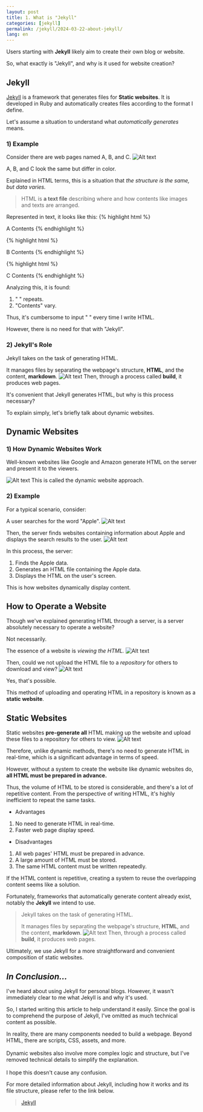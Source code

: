 ```yaml
---
layout: post
title: 1. What is "Jekyll"
categories: [jekyll]
permalink: /jekyll/2024-03-22-about-jekyll/
lang: en
---
```


Users starting with **Jekyll** likely aim to create their own blog or website.

So, what exactly is "Jekyll", and why is it used for website creation?

## **Jekyll**
[Jekyll](https://jekyllrb.com) is a framework that generates files for **Static websites**. 
It is developed in Ruby and automatically creates files according to the format I define.

Let's assume a situation to understand what *automatically generates* means.

### 1) Example
Consider there are web pages named A, B, and C.
![Alt text](/assets/images/jekyll/image7.jpg)

A, B, and C look the same but differ in color.

Explained in HTML terms, this is a situation that *the structure is the same, but data varies.*
> HTML is **a text file** describing where and how contents like images and texts are arranged.

Represented in text, it looks like this:
{% highlight html %}
<html> A Contents </html>
{% endhighlight %}

{% highlight html %}
<html> B Contents </html>
{% endhighlight %}

{% highlight html %}
<html> C Contents </html>
{% endhighlight %}

Analyzing this, it is found:
1. "<html> </html>" repeats.
2. "Contents" vary.

Thus, it's cumbersome to input "<html> </html>" every time I write HTML.

However, there is no need for that with "Jekyll".

### 2) Jekyll's Role
Jekyll takes on the task of generating HTML.

It manages files by separating the webpage's structure, **HTML**, and the content, **markdown**.
![Alt text](/assets/images/jekyll/image8.jpg)
Then, through a process called **build**, it produces web pages.

It's convenient that Jekyll generates HTML, but why is this process necessary?

To explain simply, let's briefly talk about dynamic websites.

## **Dynamic Websites**
### 1) How Dynamic Websites Work
Well-known websites like Google and Amazon generate HTML on the server and present it to the viewers.

![Alt text](/assets/images/jekyll/image1.jpg)
This is called the dynamic website approach.

### 2) Example
For a typical scenario, consider:

A user searches for the word "Apple".
![Alt text](/assets/images/jekyll/image2.jpg)

Then, the server finds websites containing information about Apple and displays the search results to the user.
![Alt text](/assets/images/jekyll/image3.jpg)

In this process, the server:

1. Finds the Apple data.
2. Generates an HTML file containing the Apple data.
3. Displays the HTML on the user's screen.

This is how websites dynamically display content.

## **How to Operate a Website**
Though we've explained generating HTML through a server, is a server absolutely necessary to operate a website?

Not necessarily.

The essence of a website is *viewing the HTML.*
![Alt text](/assets/images/jekyll/image4.jpg)

Then, could we not upload the HTML file to a *repository* for others to download and view?
![Alt text](/assets/images/jekyll/image5.jpg)

Yes, that's possible.

This method of uploading and operating HTML in a repository is known as a **static website**.

## **Static Websites**
Static websites **pre-generate all** HTML making up the website and upload these files to a repository for others to view.
![Alt text](/assets/images/jekyll/image6.jpg)

Therefore, unlike dynamic methods, there's no need to generate HTML in real-time, which is a significant advantage in terms of speed.

However, without a system to create the website like dynamic websites do, **all HTML must be prepared in advance.**

Thus, the volume of HTML to be stored is considerable, and there's a lot of repetitive content. From the perspective of writing HTML, it's highly inefficient to repeat the same tasks.

- Advantages<br>
1. No need to generate HTML in real-time.<br>
2. Faster web page display speed.<br>
- Disadvantages<br>
1. All web pages' HTML must be prepared in advance.<br>
2. A large amount of HTML must be stored.<br>
3. The same HTML content must be written repeatedly.<br>

If the HTML content is repetitive, creating a system to reuse the overlapping content seems like a solution.

Fortunately, frameworks that automatically generate content already exist, notably the **Jekyll** we intend to use.

> Jekyll takes on the task of generating HTML.
>
> It manages files by separating the webpage's structure, **HTML**, and the content, **markdown**.
> ![Alt text](/assets/images/jekyll/image8.jpg)
> Then, through a process called **build**, it produces web pages.

Ultimately, we use Jekyll for a more straightforward and convenient composition of static websites.

## *In Conclusion...*
I've heard about using Jekyll for personal blogs. 
However, it wasn't immediately clear to me what Jekyll is and why it's used.

So, I started writing this article to help understand it easily. 
Since the goal is to comprehend the purpose of Jekyll, 
I've omitted as much technical content as possible.

<div class="message">
In reality, there are many components needed to build a webpage.
Beyond HTML, there are scripts, CSS, assets, and more. <br>
<br>
Dynamic websites also involve more complex logic and structure, 
but I've removed technical details to simplify the explanation. <br>
<br>
I hope this doesn't cause any confusion.
</div>

For more detailed information about Jekyll, including how it works and its file structure, please refer to the link below.
> [Jekyll](https://jekyllrb.com)
